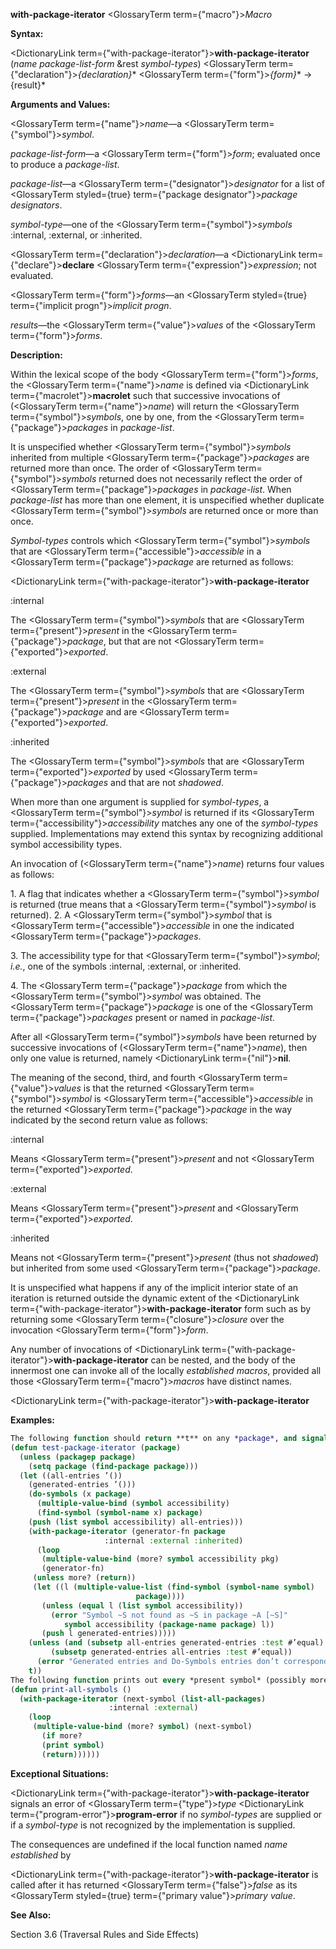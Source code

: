 **with-package-iterator** <GlossaryTerm  term={"macro"}><i>Macro</i></GlossaryTerm> 



**Syntax:** 



<DictionaryLink  term={"with-package-iterator"}><b>with-package-iterator</b></DictionaryLink> (*name package-list-form* &amp;rest *symbol-types*) <GlossaryTerm  term={"declaration"}><i>\{declaration\}</i></GlossaryTerm>\* <GlossaryTerm  term={"form"}><i>\{form\}</i></GlossaryTerm>\* → \{result\}\* 



**Arguments and Values:** 



<GlossaryTerm  term={"name"}><i>name</i></GlossaryTerm>—a <GlossaryTerm  term={"symbol"}><i>symbol</i></GlossaryTerm>. 



*package-list-form*—a <GlossaryTerm  term={"form"}><i>form</i></GlossaryTerm>; evaluated once to produce a *package-list*. 



*package-list*—a <GlossaryTerm  term={"designator"}><i>designator</i></GlossaryTerm> for a list of <GlossaryTerm styled={true} term={"package designator"}><i>package designators</i></GlossaryTerm>. 



*symbol-type*—one of the <GlossaryTerm  term={"symbol"}><i>symbols</i></GlossaryTerm> :internal, :external, or :inherited. 



<GlossaryTerm  term={"declaration"}><i>declaration</i></GlossaryTerm>—a <DictionaryLink  term={"declare"}><b>declare</b></DictionaryLink> <GlossaryTerm  term={"expression"}><i>expression</i></GlossaryTerm>; not evaluated. 



<GlossaryTerm  term={"form"}><i>forms</i></GlossaryTerm>—an <GlossaryTerm styled={true} term={"implicit progn"}><i>implicit progn</i></GlossaryTerm>. 



*results*—the <GlossaryTerm  term={"value"}><i>values</i></GlossaryTerm> of the <GlossaryTerm  term={"form"}><i>forms</i></GlossaryTerm>. 



**Description:** 



Within the lexical scope of the body <GlossaryTerm  term={"form"}><i>forms</i></GlossaryTerm>, the <GlossaryTerm  term={"name"}><i>name</i></GlossaryTerm> is defined via <DictionaryLink  term={"macrolet"}><b>macrolet</b></DictionaryLink> such that successive invocations of (<GlossaryTerm  term={"name"}><i>name</i></GlossaryTerm>) will return the <GlossaryTerm  term={"symbol"}><i>symbols</i></GlossaryTerm>, one by one, from the <GlossaryTerm  term={"package"}><i>packages</i></GlossaryTerm> in *package-list*. 



It is unspecified whether <GlossaryTerm  term={"symbol"}><i>symbols</i></GlossaryTerm> inherited from multiple <GlossaryTerm  term={"package"}><i>packages</i></GlossaryTerm> are returned more than once. The order of <GlossaryTerm  term={"symbol"}><i>symbols</i></GlossaryTerm> returned does not necessarily reflect the order of <GlossaryTerm  term={"package"}><i>packages</i></GlossaryTerm> in *package-list*. When *package-list* has more than one element, it is unspecified whether duplicate <GlossaryTerm  term={"symbol"}><i>symbols</i></GlossaryTerm> are returned once or more than once. 



*Symbol-types* controls which <GlossaryTerm  term={"symbol"}><i>symbols</i></GlossaryTerm> that are <GlossaryTerm  term={"accessible"}><i>accessible</i></GlossaryTerm> in a <GlossaryTerm  term={"package"}><i>package</i></GlossaryTerm> are returned as follows: 



 



 



<DictionaryLink  term={"with-package-iterator"}><b>with-package-iterator</b></DictionaryLink> 



:internal 



The <GlossaryTerm  term={"symbol"}><i>symbols</i></GlossaryTerm> that are <GlossaryTerm  term={"present"}><i>present</i></GlossaryTerm> in the <GlossaryTerm  term={"package"}><i>package</i></GlossaryTerm>, but that are not <GlossaryTerm  term={"exported"}><i>exported</i></GlossaryTerm>. 



:external 



The <GlossaryTerm  term={"symbol"}><i>symbols</i></GlossaryTerm> that are <GlossaryTerm  term={"present"}><i>present</i></GlossaryTerm> in the <GlossaryTerm  term={"package"}><i>package</i></GlossaryTerm> and are <GlossaryTerm  term={"exported"}><i>exported</i></GlossaryTerm>. 



:inherited 



The <GlossaryTerm  term={"symbol"}><i>symbols</i></GlossaryTerm> that are <GlossaryTerm  term={"exported"}><i>exported</i></GlossaryTerm> by used <GlossaryTerm  term={"package"}><i>packages</i></GlossaryTerm> and that are not *shadowed*. 



When more than one argument is supplied for *symbol-types*, a <GlossaryTerm  term={"symbol"}><i>symbol</i></GlossaryTerm> is returned if its <GlossaryTerm  term={"accessibility"}><i>accessibility</i></GlossaryTerm> matches any one of the *symbol-types* supplied. Implementations may extend this syntax by recognizing additional symbol accessibility types. 



An invocation of (<GlossaryTerm  term={"name"}><i>name</i></GlossaryTerm>) returns four values as follows: 



1\. A flag that indicates whether a <GlossaryTerm  term={"symbol"}><i>symbol</i></GlossaryTerm> is returned (true means that a <GlossaryTerm  term={"symbol"}><i>symbol</i></GlossaryTerm> is returned). 2. A <GlossaryTerm  term={"symbol"}><i>symbol</i></GlossaryTerm> that is <GlossaryTerm  term={"accessible"}><i>accessible</i></GlossaryTerm> in one the indicated <GlossaryTerm  term={"package"}><i>packages</i></GlossaryTerm>. 



3\. The accessibility type for that <GlossaryTerm  term={"symbol"}><i>symbol</i></GlossaryTerm>; *i.e.*, one of the symbols :internal, :external, or :inherited. 



4\. The <GlossaryTerm  term={"package"}><i>package</i></GlossaryTerm> from which the <GlossaryTerm  term={"symbol"}><i>symbol</i></GlossaryTerm> was obtained. The <GlossaryTerm  term={"package"}><i>package</i></GlossaryTerm> is one of the <GlossaryTerm  term={"package"}><i>packages</i></GlossaryTerm> present or named in *package-list*. 



After all <GlossaryTerm  term={"symbol"}><i>symbols</i></GlossaryTerm> have been returned by successive invocations of (<GlossaryTerm  term={"name"}><i>name</i></GlossaryTerm>), then only one value is returned, namely <DictionaryLink  term={"nil"}><b>nil</b></DictionaryLink>. 



The meaning of the second, third, and fourth <GlossaryTerm  term={"value"}><i>values</i></GlossaryTerm> is that the returned <GlossaryTerm  term={"symbol"}><i>symbol</i></GlossaryTerm> is <GlossaryTerm  term={"accessible"}><i>accessible</i></GlossaryTerm> in the returned <GlossaryTerm  term={"package"}><i>package</i></GlossaryTerm> in the way indicated by the second return value as follows: 



:internal 



Means <GlossaryTerm  term={"present"}><i>present</i></GlossaryTerm> and not <GlossaryTerm  term={"exported"}><i>exported</i></GlossaryTerm>. 



:external 



Means <GlossaryTerm  term={"present"}><i>present</i></GlossaryTerm> and <GlossaryTerm  term={"exported"}><i>exported</i></GlossaryTerm>. 



:inherited 



Means not <GlossaryTerm  term={"present"}><i>present</i></GlossaryTerm> (thus not *shadowed*) but inherited from some used <GlossaryTerm  term={"package"}><i>package</i></GlossaryTerm>. 



It is unspecified what happens if any of the implicit interior state of an iteration is returned outside the dynamic extent of the <DictionaryLink  term={"with-package-iterator"}><b>with-package-iterator</b></DictionaryLink> form such as by returning some <GlossaryTerm  term={"closure"}><i>closure</i></GlossaryTerm> over the invocation <GlossaryTerm  term={"form"}><i>form</i></GlossaryTerm>. 



Any number of invocations of <DictionaryLink  term={"with-package-iterator"}><b>with-package-iterator</b></DictionaryLink> can be nested, and the body of the innermost one can invoke all of the locally *established macros*, provided all those <GlossaryTerm  term={"macro"}><i>macros</i></GlossaryTerm> have distinct names. 







 



 



<DictionaryLink  term={"with-package-iterator"}><b>with-package-iterator</b></DictionaryLink> 



**Examples:**
```lisp
The following function should return **t** on any *package*, and signal an error if the usage of **with-package-iterator** does not agree with the corresponding usage of **do-symbols**. 
(defun test-package-iterator (package) 
  (unless (packagep package) 
    (setq package (find-package package))) 
  (let ((all-entries ’()) 
	(generated-entries ’())) 
    (do-symbols (x package) 
      (multiple-value-bind (symbol accessibility) 
	  (find-symbol (symbol-name x) package) 
	(push (list symbol accessibility) all-entries))) 
    (with-package-iterator (generator-fn package 
					 :internal :external :inherited) 
      (loop 
       (multiple-value-bind (more? symbol accessibility pkg) 
	   (generator-fn) 
	 (unless more? (return)) 
	 (let ((l (multiple-value-list (find-symbol (symbol-name symbol) 
						    package)))) 
	   (unless (equal l (list symbol accessibility)) 
	     (error "Symbol ~S not found as ~S in package ~A [~S]" 
		    symbol accessibility (package-name package) l)) 
	   (push l generated-entries))))) 
    (unless (and (subsetp all-entries generated-entries :test #’equal) 
		 (subsetp generated-entries all-entries :test #’equal)) 
      (error "Generated entries and Do-Symbols entries don’t correspond")) 
    t)) 
The following function prints out every *present symbol* (possibly more than once): 
(defun print-all-symbols () 
  (with-package-iterator (next-symbol (list-all-packages) 
				      :internal :external) 
    (loop 
     (multiple-value-bind (more? symbol) (next-symbol) 
       (if more? 
	   (print symbol) 
	   (return)))))) 
```
**Exceptional Situations:** 



<DictionaryLink  term={"with-package-iterator"}><b>with-package-iterator</b></DictionaryLink> signals an error of <GlossaryTerm  term={"type"}><i>type</i></GlossaryTerm> <DictionaryLink  term={"program-error"}><b>program-error</b></DictionaryLink> if no *symbol-types* are supplied or if a *symbol-type* is not recognized by the implementation is supplied. 



The consequences are undefined if the local function named *name established* by 



 



 



<DictionaryLink  term={"with-package-iterator"}><b>with-package-iterator</b></DictionaryLink> is called after it has returned <GlossaryTerm  term={"false"}><i>false</i></GlossaryTerm> as its <GlossaryTerm styled={true} term={"primary value"}><i>primary value</i></GlossaryTerm>. 



**See Also:** 



Section 3.6 (Traversal Rules and Side Effects) 



